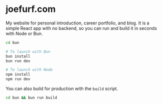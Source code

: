 # joefurf.com
My website for personal introduction, career portfolio, and blog. It is a simple React app with no backend, so you can run and build it in seconds with Node or Bun.

```bash
cd bun

# To launch with Bun
bun install
bun run dev

# To launch with Node
npm install
npm run dev
```

You can also build for production with the `build` script.

```bash
cd bun && bun run build
```

